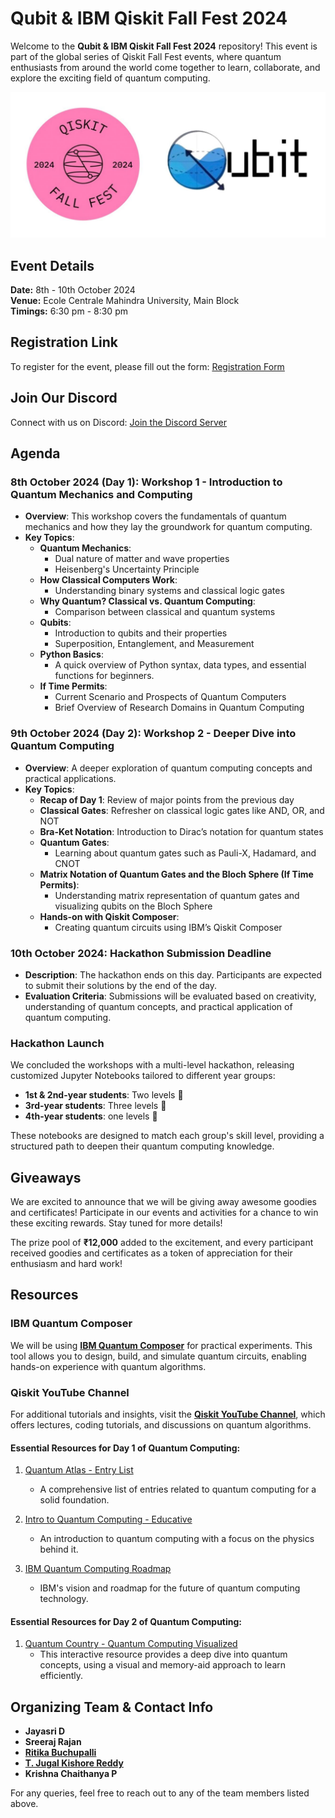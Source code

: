 # Qubit & IBM Qiskit Fall Fest 2024

Welcome to the **Qubit & IBM Qiskit Fall Fest 2024** repository! This event is part of the global series of Qiskit Fall Fest events, where quantum enthusiasts from around the world come together to learn, collaborate, and explore the exciting field of quantum computing.

![Quantum Computing](Logos.jpg)

## Event Details

**Date:** 8th - 10th October 2024  
**Venue:** Ecole Centrale Mahindra University, Main Block  
**Timings:** 6:30 pm - 8:30 pm  

## Registration Link

To register for the event, please fill out the form: [Registration Form](https://forms.office.com/r/Yy9FjbtQUH)

## Join Our Discord

Connect with us on Discord: [Join the Discord Server](https://discord.gg/hUPfNgT6)

## Agenda

### 8th October 2024 (Day 1): Workshop 1 - Introduction to Quantum Mechanics and Computing

- **Overview**: This workshop covers the fundamentals of quantum mechanics and how they lay the groundwork for quantum computing.
- **Key Topics**:
  - **Quantum Mechanics**:
    - Dual nature of matter and wave properties
    - Heisenberg's Uncertainty Principle
  - **How Classical Computers Work**:
    - Understanding binary systems and classical logic gates
  - **Why Quantum? Classical vs. Quantum Computing**:
    - Comparison between classical and quantum systems
  - **Qubits**:
    - Introduction to qubits and their properties
    - Superposition, Entanglement, and Measurement
  - **Python Basics**:
    - A quick overview of Python syntax, data types, and essential functions for beginners.
  - **If Time Permits**:
    - Current Scenario and Prospects of Quantum Computers
    - Brief Overview of Research Domains in Quantum Computing

### 9th October 2024 (Day 2): Workshop 2 - Deeper Dive into Quantum Computing

- **Overview**: A deeper exploration of quantum computing concepts and practical applications.
- **Key Topics**:
  - **Recap of Day 1**: Review of major points from the previous day
  - **Classical Gates**: Refresher on classical logic gates like AND, OR, and NOT
  - **Bra-Ket Notation**: Introduction to Dirac’s notation for quantum states
  - **Quantum Gates**:
    - Learning about quantum gates such as Pauli-X, Hadamard, and CNOT
  - **Matrix Notation of Quantum Gates and the Bloch Sphere (If Time Permits)**:
    - Understanding matrix representation of quantum gates and visualizing qubits on the Bloch Sphere
  - **Hands-on with Qiskit Composer**:
    - Creating quantum circuits using IBM’s Qiskit Composer

### 10th October 2024: Hackathon Submission Deadline

- **Description**: The hackathon ends on this day. Participants are expected to submit their solutions by the end of the day.
- **Evaluation Criteria**: Submissions will be evaluated based on creativity, understanding of quantum concepts, and practical application of quantum computing.

### Hackathon Launch

We concluded the workshops with a multi-level hackathon, releasing customized Jupyter Notebooks tailored to different year groups:

- **1st & 2nd-year students**: Two levels 🏅
- **3rd-year students**: Three levels 🏅
- **4th-year students**: one levels 🏅

These notebooks are designed to match each group's skill level, providing a structured path to deepen their quantum computing knowledge. 



## Giveaways

We are excited to announce that we will be giving away awesome goodies and certificates! Participate in our events and activities for a chance to win these exciting rewards. Stay tuned for more details!

The prize pool of **₹12,000** added to the excitement, and every participant received goodies and certificates as a token of appreciation for their enthusiasm and hard work!

## Resources

### IBM Quantum Composer

We will be using **[IBM Quantum Composer](https://quantum.ibm.com/composer/files/new)** for practical experiments. This tool allows you to design, build, and simulate quantum circuits, enabling hands-on experience with quantum algorithms.

### Qiskit YouTube Channel

For additional tutorials and insights, visit the **[Qiskit YouTube Channel](https://www.youtube.com/@qiskit)**, which offers lectures, coding tutorials, and discussions on quantum algorithms.

#### Essential Resources for **Day 1** of Quantum Computing:

1. [Quantum Atlas - Entry List](https://quantumatlas.umd.edu/entry-list/)  
   - A comprehensive list of entries related to quantum computing for a solid foundation.

2. [Intro to Quantum Computing - Educative](https://www.educative.io/blog/intro-to-quantum-computing#physics)  
   - An introduction to quantum computing with a focus on the physics behind it.

3. [IBM Quantum Computing Roadmap](https://www.ibm.com/roadmaps/quantum/)  
   - IBM's vision and roadmap for the future of quantum computing technology.

#### Essential Resources for **Day 2** of Quantum Computing:

1. [Quantum Country - Quantum Computing Visualized](https://quantum.country/qcvc)  
   - This interactive resource provides a deep dive into quantum concepts, using a visual and memory-aid approach to learn efficiently.

## Organizing Team & Contact Info

- **Jayasri D**
- **Sreeraj Rajan**
- [**Ritika Buchupalli**](https://github.com/ritika0101)
- [**T. Jugal Kishore Reddy**](https://github.com/tjkreddy)
- **Krishna Chaithanya P**

For any queries, feel free to reach out to any of the team members listed above.
